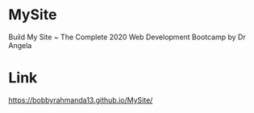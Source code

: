 # MySite

Build My Site ~ The Complete 2020 Web Development Bootcamp by Dr Angela

# Link

https://bobbyrahmanda13.github.io/MySite/
